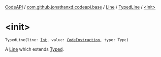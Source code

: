 [CodeAPI](../../../index.md) / [com.github.jonathanxd.codeapi.base](../../index.md) / [Line](../index.md) / [TypedLine](index.md) / [&lt;init&gt;](.)

# &lt;init&gt;

`TypedLine(line: `[`Int`](https://kotlinlang.org/api/latest/jvm/stdlib/kotlin/-int/index.html)`, value: `[`CodeInstruction`](../../../com.github.jonathanxd.codeapi/-code-instruction.md)`, type: Type)`

A [Line](../index.md) which extends [Typed](../../-typed/index.md).

